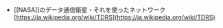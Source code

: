 - [[NASA]]のデータ通信衛星・それを使ったネットワーク
[https://ja.wikipedia.org/wiki/TDRS](https://ja.wikipedia.org/wiki/TDRS)